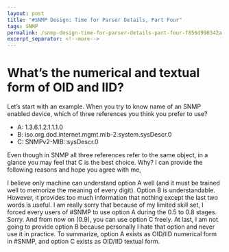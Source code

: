 ```yaml
---
layout: post
title: "#SNMP Design: Time for Parser Details, Part Four"
tags: SNMP
permalink: /snmp-design-time-for-parser-details-part-four-f856d990342a
excerpt_separator: <!--more-->
---
```

# What’s the numerical and textual form of OID and IID?
Let’s start with an example. When you try to know name of an SNMP enabled device, which of three references you think you prefer to use?
<!--more-->

* A: 1.3.6.1.2.1.1.1.0
* B: iso.org.dod.internet.mgmt.mib-2.system.sysDescr.0
* C: SNMPv2-MIB::sysDescr.0

Even though in SNMP all three references refer to the same object, in a glance you may feel that C is the best choice.
Why? I can provide the following reasons and hope you agree with me,

I believe only machine can understand option A well (and it must be trained well to memorize the meaning of every digit).
Option B is understandable. However, it provides too much information that nothing except the last two words is useful.
I am really sorry that because of my limited skill set, I forced every users of #SNMP to use option A during the 0.5 to 0.8 stages. Sorry. And from now on (0.9), you can use option C freely. At last, I am not going to provide option B because personally I hate that option and never use it in practice.
To summarize, option A exists as OID/IID numerical form in #SNMP, and option C exists as OID/IID textual form.
